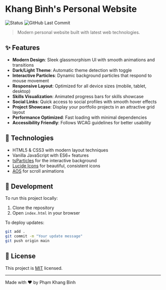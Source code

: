 # Khang Bình's Personal Website

![Status](https://img.shields.io/badge/status-active-success.svg)
![GitHub Last Commit](https://img.shields.io/github/last-commit/khangbinhdl/khangbinhdl.github.io)

> Modern personal website built with latest web technologies.

## ✨ Features

- **Modern Design**: Sleek glassmorphism UI with smooth animations and transitions
- **Dark/Light Theme**: Automatic theme detection with toggle
- **Interactive Particles**: Dynamic background particles that respond to mouse movement
- **Responsive Layout**: Optimized for all device sizes (mobile, tablet, desktop)
- **Skills Visualization**: Animated progress bars for skills showcase
- **Social Links**: Quick access to social profiles with smooth hover effects
- **Project Showcase**: Display your portfolio projects in an attractive grid layout
- **Performance Optimized**: Fast loading with minimal dependencies
- **Accessibility Friendly**: Follows WCAG guidelines for better usability

## 🚀 Technologies

- HTML5 & CSS3 with modern layout techniques
- Vanilla JavaScript with ES6+ features
- [tsParticles](https://particles.js.org/) for the interactive background
- [Lucide Icons](https://lucide.dev/) for beautiful, consistent icons
- [AOS](https://michalsnik.github.io/aos/) for scroll animations

## 🧰 Development

To run this project locally:

1. Clone the repository
2. Open `index.html` in your browser

To deploy updates:

```bash
git add .
git commit -m "Your update message"
git push origin main
```

## 📝 License

This project is [MIT](LICENSE) licensed.

---

Made with ❤️ by Phạm Khang Bình
